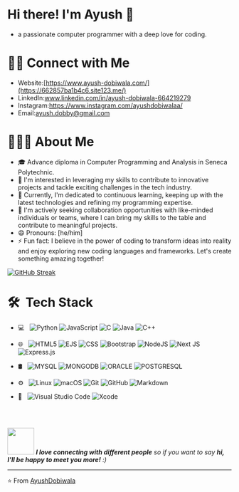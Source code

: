 # Hi there! I'm Ayush 👋
- a passionate computer programmer with a deep love for coding.
  
# 🤝🏻 Connect with Me
- Website:[https://www.ayush-dobiwala.com/](https://662857ba1b4c6.site123.me/)
- LinkedIn:www.linkedin.com/in/ayush-dobiwala-664219279
- Instagram:https://www.instagram.com/ayushdobiwalaa/
- Email:ayush.dobby@gmail.com


# 👨🏻‍💻  About Me
- 🎓 Advance diploma in Computer Programming and Analysis in Seneca Polytechnic.
- 👀 I'm interested in leveraging my skills to contribute to innovative projects and tackle exciting challenges in the tech industry.
- 🌱 Currently, I'm dedicated to continuous learning, keeping up with the latest technologies and refining my programming expertise.
- 💞️ I'm actively seeking collaboration opportunities with like-minded individuals or teams, where I can bring my skills to the table and contribute to meaningful projects.
- 😄 Pronouns: [he/him]
- ⚡ Fun fact: I believe in the power of coding to transform ideas into reality and enjoy exploring new coding languages and frameworks. Let's create something amazing together!

[![GitHub Streak](https://streak-stats.demolab.com?user=ayush-dobiwala)](https://git.io/streak-stats)

# 🛠 &nbsp;Tech Stack

- 💻 &nbsp;
  ![Python](https://img.shields.io/badge/Python-FFD43B?style=for-the-badge&logo=python&logoColor=blue)
  ![JavaScript](https://img.shields.io/badge/javascript-%23323330.svg?style=for-the-badge&logo=javascript&logoColor=%23F7DF1E)
  ![C](https://img.shields.io/badge/C-00599C?style=for-the-badge&logo=c&logoColor=white)
  ![Java](https://img.shields.io/badge/java-%23ED8B00.svg?style=for-the-badge&logo=openjdk&logoColor=white)
  ![C++](https://img.shields.io/badge/C%2B%2B-00599C?style=for-the-badge&logo=c%2B%2B&logoColor=white)
  
- 🌐 &nbsp;
  ![HTML5](https://img.shields.io/badge/html5-%23E34F26.svg?style=for-the-badge&logo=html5&logoColor=white)
  ![EJS](https://img.shields.io/badge/ejs-%23B4CA65.svg?style=for-the-badge&logo=ejs&logoColor=black)
  ![CSS](https://img.shields.io/badge/css3-%231572B6.svg?style=for-the-badge&logo=css3&logoColor=white)
  ![Bootstrap](https://img.shields.io/badge/bootstrap-%238511FA.svg?style=for-the-badge&logo=bootstrap&logoColor=white)
  ![NodeJS](https://img.shields.io/badge/node.js-6DA55F?style=for-the-badge&logo=node.js&logoColor=white)
  ![Next JS](https://img.shields.io/badge/Next-black?style=for-the-badge&logo=next.js&logoColor=white)
  ![Express.js](https://img.shields.io/badge/express.js-%23404d59.svg?style=for-the-badge&logo=express&logoColor=%2361DAFB)
  
- 🛢 &nbsp;
  ![MYSQL](https://img.shields.io/badge/MySQL-005C84?style=for-the-badge&logo=mysql&logoColor=white)
  ![MONGODB](https://img.shields.io/badge/MongoDB-4EA94B?style=for-the-badge&logo=mongodb&logoColor=white)
  ![ORACLE](https://img.shields.io/badge/Oracle-F80000?style=for-the-badge&logo=Oracle&logoColor=white)
  ![POSTGRESQL](https://img.shields.io/badge/PostgreSQL-316192?style=for-the-badge&logo=postgresql&logoColor=white)
  
- ⚙️ &nbsp;
  ![Linux](https://img.shields.io/badge/Linux-FCC624?style=for-the-badge&logo=linux&logoColor=black)
  ![macOS](https://img.shields.io/badge/mac%20os-000000?style=for-the-badge&logo=macos&logoColor=F0F0F0)
  ![Git](https://img.shields.io/badge/git-%23F05033.svg?style=for-the-badge&logo=git&logoColor=white)
  ![GitHub](https://img.shields.io/badge/github-%23121011.svg?style=for-the-badge&logo=github&logoColor=white)
  ![Markdown](https://img.shields.io/badge/markdown-%23000000.svg?style=for-the-badge&logo=markdown&logoColor=white)
  
- 🔧 &nbsp;
  ![Visual Studio Code](https://img.shields.io/badge/Visual%20Studio%20Code-0078d7.svg?style=for-the-badge&logo=visual-studio-code&logoColor=white)
  ![Xcode](https://img.shields.io/badge/Xcode-007ACC?style=for-the-badge&logo=Xcode&logoColor=white)
  
<br/><br/>

<img src="https://media.giphy.com/media/LnQjpWaON8nhr21vNW/giphy.gif" width="60"> <em><b>I love connecting with different people</b> so if you want to say <b>hi, I'll be happy to meet you more!</b> :)</em>

---
:star: From [AyushDobiwala](https://github.com/ayush-dobiwala/)

